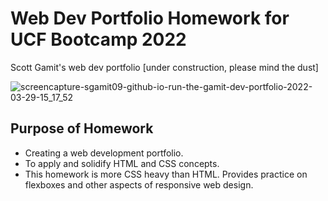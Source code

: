 # Web Dev Portfolio Homework for UCF Bootcamp 2022
Scott Gamit's web dev portfolio [under construction, please mind the dust]

![screencapture-sgamit09-github-io-run-the-gamit-dev-portfolio-2022-03-29-15_17_52](https://user-images.githubusercontent.com/98362675/160690371-233ed71e-38dd-4227-8658-6644a2ffbfef.png)

## Purpose of Homework
- Creating a web development portfolio. 
- To apply and solidify HTML and CSS concepts.
- This homework is more CSS heavy than HTML. Provides practice on flexboxes and other aspects of responsive web design.  
